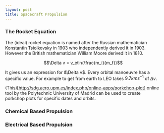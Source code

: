 ```yaml
---
layout: post
title: Spacecraft Propulsion
---
```

### The Rocket Equation
The (ideal) rocket equation is named after the Russian mathematician Konstantin Tsiolkovsky in 1903 who independently derived it in 1903. However the British mathematician William Moore derived it in 1810.

$$\Delta v = v_e\ln{\frac{m_i}{m_f}}$$

It gives us an expression for &\Delta v$. Every orbital manoeuvre has a specific value. For example to get from earth to LEO takes $9.7kms^{-1}$ of $\Delta v$. 

(This)[http://sdg.aero.upm.es/index.php/online-apps/porkchop-plot] online tool by the Polytechnic University of Madrid can be used to create porkchop plots for specific dates and orbits.

### Chemical Based Propulsion

### Electrical Based Propulsion
